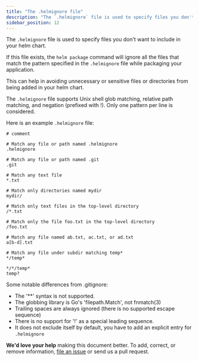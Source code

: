 ```yaml
---
title: "The .helmignore file"
description: "The `.helmignore` file is used to specify files you don't want to include in your helm chart."
sidebar_position: 12
---
```


The `.helmignore` file is used to specify files you don't want to include in
your helm chart.

If this file exists, the `helm package` command will ignore all the files that
match the pattern specified in the `.helmignore` file while packaging your
application.

This can help in avoiding unnecessary or sensitive files or directories from
being added in your helm chart.

The `.helmignore` file supports Unix shell glob matching, relative path
matching, and negation (prefixed with !). Only one pattern per line is
considered.

Here is an example `.helmignore` file:

```
# comment

# Match any file or path named .helmignore
.helmignore

# Match any file or path named .git
.git

# Match any text file
*.txt

# Match only directories named mydir
mydir/

# Match only text files in the top-level directory
/*.txt

# Match only the file foo.txt in the top-level directory
/foo.txt

# Match any file named ab.txt, ac.txt, or ad.txt
a[b-d].txt

# Match any file under subdir matching temp*
*/temp*

*/*/temp*
temp?
```

Some notable differences from .gitignore:
- The '**' syntax is not supported.
- The globbing library is Go's 'filepath.Match', not fnmatch(3)
- Trailing spaces are always ignored (there is no supported escape sequence)
- There is no support for '\!' as a special leading sequence.
- It does not exclude itself by default, you have to add an explicit entry for `.helmignore`


**We'd love your help** making this document better. To add, correct, or remove
information, [file an issue](https://github.com/helm/helm-www/issues) or send us a
pull request.
